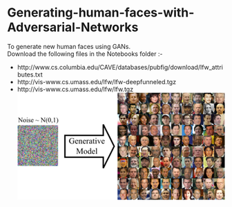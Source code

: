 # Generating-human-faces-with-Adversarial-Networks
To generate new human faces using GANs.<br>
Download the following files in the Notebooks folder :-
<ul>
  <li>http://www.cs.columbia.edu/CAVE/databases/pubfig/download/lfw_attributes.txt
  <li>http://vis-www.cs.umass.edu/lfw/lfw-deepfunneled.tgz
  <li>http://vis-www.cs.umass.edu/lfw/lfw.tgz
  <img src="Notebooks/images/noise_to_face.png">
